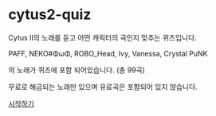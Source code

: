 # cytus2-quiz
 
Cytus II의 노래를 듣고 어떤 캐릭터의 곡인지 맞추는 퀴즈입니다.
 
PAFF, NEKO#ΦωΦ, ROBO_Head, Ivy, Vanessa, Crystal PuNK

의 노래가 퀴즈에 포함 되어있습니다. (총 99곡)

무료로 해금되는 노래만 있으며 유료곡은 포함되어 있지 않습니다.

[시작하기](https://cytus.green1052.ga/main.html)
